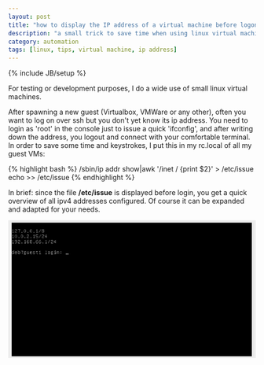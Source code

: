```yaml
---
layout: post
title: "how to display the IP address of a virtual machine before logon"
description: "a small trick to save time when using linux virtual machines"
category: automation
tags: [linux, tips, virtual machine, ip address]
---
```

{% include JB/setup %}

For testing or development purposes, I do a wide use of small linux virtual machines.

After spawning a new guest (Virtualbox, VMWare or any other), often you want to log on over ssh but you don't yet know its ip address. 
You need to login as 'root' in the console just to issue a quick 'ifconfig', and after writing down the address, you logout and connect with your comfortable terminal.
In order to save some time and keystrokes, I put this in my rc.local of all my guest VMs:

{% highlight bash %}
/sbin/ip addr show|awk '/inet / {print $2}' > /etc/issue
echo >> /etc/issue
{% endhighlight %}

In brief: since the file **/etc/issue** is displayed before login, you get a quick overview of all ipv4 addresses configured. Of course it can be expanded and adapted for your needs.

![a minimalistic screenshot](/img/2014-05-05-Screenshot.png "Screenshot of the new login prompt")




